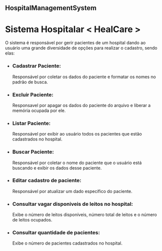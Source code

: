 ## HospitalManagementSystem
# Sistema Hospitalar < HealCare >

O sistema é responsável por gerir pacientes de um hospital dando ao usuário uma grande diversidade de opções para realizar o cadastro, sendo elas:

- ### Cadastrar Paciente:
  Responsável por coletar os dados do paciente e formatar os nomes no padrão de busca.
  
- ### Excluir Paciente:
  Responsavel por apagar os dados do paciente do arquivo e liberar a memória ocupada por ele.
  
- ### Listar Paciente:
  Responsável por exibir ao usuário todos os pacientes que estão cadastrados no hospital.
  
- ### Buscar Paciente:
  Responsável por coletar o nome do paciente que o usuário está buscando e exibir os dados desse paciente.
  
- ### Editar cadastro de paciente:
  Responsável por atualizar um dado específico do paciente.
  
- ### Consultar vagar disponiveis de leitos no hospital:
  Exibe o número de leitos disponíveis, número total de leitos e o número de leitos ocupados.
  
- ### Consultar quantidade de pacientes:
  Exibe o número de pacientes cadastrados no hospital.
